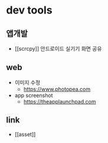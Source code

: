 # dev tools

## 앱개발
- [[scrcpy]] 안드로이드 실기기 화면 공유

## web
- 이미지 수정
  + https://www.photopea.com
- app screenshot
  + https://theapplaunchpad.com

## link
- [[asset]]
